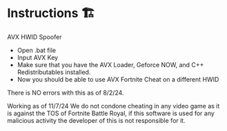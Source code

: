 # Instructions 🏗
AVX HWID Spoofer

- Open .bat file
- Input AVX Key
- Make sure that you have the AVX Loader, Geforce NOW, and C++ Redistributables installed.
- Now you should be able to use AVX Fortnite Cheat on a different HWID


There is NO errors with this as of 8/2/24.


Working as of 11/7/24
We do not condone cheating in any video game as it is against the TOS of Fortnite Battle Royal, if this software is used for any malicious activity the developer of this is not responsible for it.
